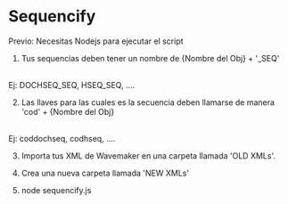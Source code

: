 # Sequencify

Previo: Necesitas Nodejs para ejecutar el script

1. Tus sequencias deben tener un nombre de {Nombre del Obj} + '_SEQ'
<br>
Ej: DOCHSEQ_SEQ, HSEQ_SEQ, ....

2. Las llaves para las cuales es la secuencia deben llamarse de manera 'cod' + {Nombre del Obj} 
<br>
Ej: coddochseq, codhseq, ....

3. Importa tus XML de Wavemaker en una carpeta llamada 'OLD XMLs'.

4. Crea una nueva carpeta llamada 'NEW XMLs'

5. node sequencify.js
